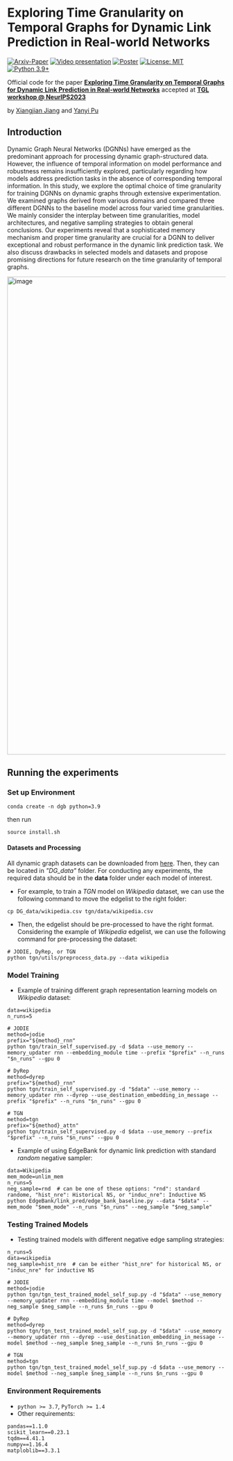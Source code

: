 # Exploring Time Granularity on Temporal Graphs for Dynamic Link Prediction in Real-world Networks

[![Arxiv-Paper](https://img.shields.io/badge/Arxiv-Paper-yellow)]()
[![Video presentation](https://img.shields.io/badge/Youtube-Video%20presentation-red)]() 
[![Poster](https://img.shields.io/badge/-Poster-yellow)]()
[![License: MIT](https://img.shields.io/badge/License-MIT-yellow.svg)](https://github.com/a-norcliffe/sonode/blob/master/LICENSE) 
[![Python 3.9+](https://img.shields.io/badge/python-3.9+-blue.svg)](https://www.python.org/downloads/release/python-390/) 

Official code for the paper [**Exploring Time Granularity on Temporal Graphs for Dynamic Link Prediction in Real-world Networks**]() accepted at [**TGL workshop @ NeurIPS2023**](https://sites.google.com/view/tglworkshop-2023/home)


by [Xiangjian Jiang](https://silencex12138.github.io/) and [Yanyi Pu]()

## Introduction

Dynamic Graph Neural Networks (DGNNs) have emerged as the predominant approach for processing dynamic graph-structured data. However, the influence of temporal information on model performance and robustness remains insufficiently explored, particularly regarding how models address prediction tasks in the absence of corresponding temporal information. In this study, we explore the optimal choice of time granularity for training DGNNs on dynamic graphs through extensive experimentation. We examined graphs derived from various domains and compared three different DGNNs to the baseline model across four varied time granularities. We mainly consider the interplay between time granularities, model architectures, and negative sampling strategies to obtain general conclusions. Our experiments reveal that a sophisticated memory mechanism and proper time granularity are crucial for a DGNN to deliver exceptional and robust performance in the dynamic link prediction task. We also discuss drawbacks in selected models and datasets and propose promising directions for future research on the time granularity of temporal graphs.

<img width="1103" alt="image" src="https://github.com/SilenceX12138/Time-Granularity-on-Temporal-Graphs/assets/47887520/c589b654-d4ed-45ef-bb98-ae8c164279d7">

## Running the experiments

### Set up Environment
```{bash}
conda create -n dgb python=3.9
```

then run 
```{bash}
source install.sh
```

#### Datasets and Processing
All dynamic graph datasets can be downloaded from [here](https://zenodo.org/record/7213796#.Y1cO6y8r30o).
Then, they can be located in *"DG_data"* folder.
For conducting any experiments, the required data should be in the **data** folder under each model of interest.

* For example, to train a *TGN* model on *Wikipedia* dataset, we can use the following command to move the edgelist to the right folder:
```{bash}
cp DG_data/wikipedia.csv tgn/data/wikipedia.csv
```

* Then, the edgelist should be pre-processed to have the right format.
Considering the example of *Wikipedia* edgelist, we can use the following command for pre-processing the dataset:
```{bash}
# JODIE, DyRep, or TGN
python tgn/utils/preprocess_data.py --data wikipedia
```


### Model Training
* Example of training different graph representation learning models on *Wikipedia* dataset:
```{bash}
data=wikipedia
n_runs=5

# JODIE
method=jodie
prefix="${method}_rnn"
python tgn/train_self_supervised.py -d $data --use_memory --memory_updater rnn --embedding_module time --prefix "$prefix" --n_runs "$n_runs" --gpu 0

# DyRep
method=dyrep
prefix="${method}_rnn"
python tgn/train_self_supervised.py -d "$data" --use_memory --memory_updater rnn --dyrep --use_destination_embedding_in_message --prefix "$prefix" --n_runs "$n_runs" --gpu 0

# TGN
method=tgn
prefix="${method}_attn"
python tgn/train_self_supervised.py -d $data --use_memory --prefix "$prefix" --n_runs "$n_runs" --gpu 0
```

* Example of using EdgeBank for dynamic link prediction with standard *random* negative sampler:
```{bash}
data=Wikipedia
mem_mode=unlim_mem
n_runs=5
neg_sample=rnd  # can be one of these options: "rnd": standard randome, "hist_nre": Historical NS, or "induc_nre": Inductive NS
python EdgeBank/link_pred/edge_bank_baseline.py --data "$data" --mem_mode "$mem_mode" --n_runs "$n_runs" --neg_sample "$neg_sample"
```

### Testing Trained Models
* Testing trained models with different negative edge sampling strategies:
```{bash}
n_runs=5
data=wikipedia
neg_sample=hist_nre  # can be either "hist_nre" for historical NS, or "induc_nre" for inductive NS

# JODIE
method=jodie
python tgn/tgn_test_trained_model_self_sup.py -d "$data" --use_memory --memory_updater rnn --embedding_module time --model $method --neg_sample $neg_sample --n_runs $n_runs --gpu 0

# DyRep
method=dyrep
python tgn/tgn_test_trained_model_self_sup.py -d "$data" --use_memory --memory_updater rnn --dyrep --use_destination_embedding_in_message --model $method --neg_sample $neg_sample --n_runs $n_runs --gpu 0

# TGN
method=tgn
python tgn/tgn_test_trained_model_self_sup.py -d $data --use_memory --model $method --neg_sample $neg_sample --n_runs $n_runs --gpu 0

```

### Environment Requirements
* `python >= 3.7`, `PyTorch >= 1.4`
* Other requirements:
```{bash}
pandas==1.1.0
scikit_learn==0.23.1
tqdm==4.41.1
numpy==1.16.4
matploblib==3.3.1
```

